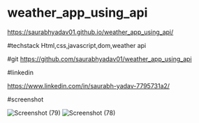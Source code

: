 # weather_app_using_api
https://saurabhyadav01.github.io/weather_app_using_api/

#techstack
Html,css,javascript,dom,weather api

#git
https://github.com/saurabhyadav01/weather_app_using_api


#linkedin

https://www.linkedin.com/in/saurabh-yadav-7795731a2/

#screenshot


![Screenshot (79)](https://user-images.githubusercontent.com/72351102/159400538-93d88fd5-dbb9-4422-a0ac-9bfc32acff9e.png)
![Screenshot (78)](https://user-images.githubusercontent.com/72351102/159400527-0b53dc67-245b-4d8d-96ed-20534017fef4.png)
